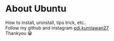 # About Ubuntu
How to install, uninstall, tips trick, etc.. <br/>
Follow my github and instagram [edi.kurniawan27](https://www.instagram.com/edi.kurniawan27/)<br/>
Thankyou :grin: 